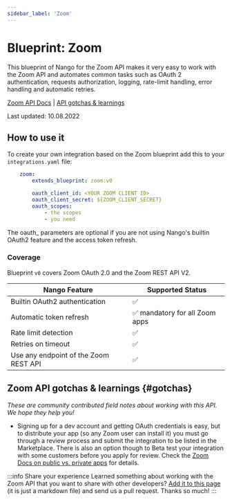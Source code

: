 ```yaml
---
sidebar_label: 'Zoom'
---
```


# Blueprint: Zoom

This blueprint of Nango for the Zoom API makes it very easy to work with the Zoom API and automates common tasks such as OAuth 2 authentication, requests authorization, logging, rate-limit handling, error handling and automatic retries.

[Zoom API Docs](https://marketplace.zoom.us/docs/api-reference/introduction/)  |  [API gotchas & learnings](#gotchas)

Last updated: 10.08.2022

## How to use it
To create your own integration based on the Zoom blueprint add this to your `integrations.yaml` file:

```yaml title=integrations.yaml
    zoom:
        extends_blueprint: zoom:v0

        oauth_client_id: <YOUR ZOOM CLIENT ID>
        oauth_client_secret: ${ZOOM_CLIENT_SECRET}
        oauth_scopes:
            - the scopes
            - you need
```
The oauth_ parameters are optional if you are not using Nango's builtin OAuth2 feature and the access token refresh.

### Coverage
Blueprint `v0` covers Zoom OAuth 2.0 and the Zoom REST API V2.

| Nango Feature | Supported Status | 
|---|---|
| Builtin OAuth2 authentication | ✅  |
| Automatic token refresh | ✅  mandatory for all Zoom apps | 
| Rate limit detection | ✅ |
| Retries on timeout | ✅ |
| Use any endpoint of the Zoom REST API | ✅ |

## Zoom API gotchas & learnings {#gotchas}
_These are community contributed field notes about working with this API. We hope they help you!_

- Signing up for a dev account and getting OAuth credentials is easy, but to distribute your app (so any Zoom user can install it) you must go through a review process and submit the integration to be listed in the Marketplace. There is also an option though to Beta test your integration with some customers before you apply for review. Check the [Zoom Docs on public vs. private apps](https://marketplace.zoom.us/docs/guides/publishing/) for details.

:::info Share your experience
Learned something about working with the Zoom API that you want to share with other developers? [Add it to this page](https://github.com/NangoHQ/nango/edit/main/docs/docs/blueprint-catalog/blueprint-zoom.md) (it is just a markdown file) and send us a pull request. Thanks so much!
:::